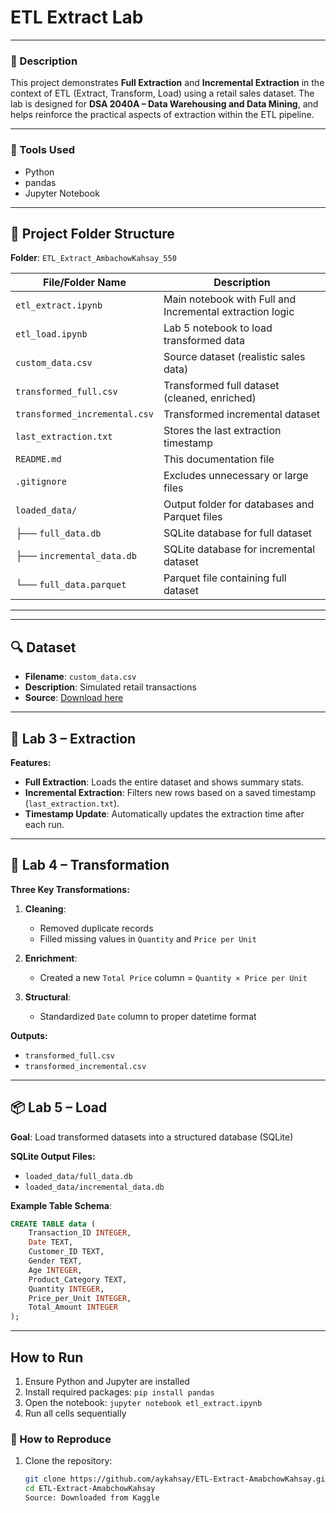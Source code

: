 # ETL Extract Lab

---

### 📘 Description

This project demonstrates **Full Extraction** and **Incremental Extraction** in the context of ETL (Extract, Transform, Load) using a retail sales dataset. The lab is designed for **DSA 2040A – Data Warehousing and Data Mining**, and helps reinforce the practical aspects of extraction within the ETL pipeline.

---

### 🔧 Tools Used

- Python
- pandas
- Jupyter Notebook

---
## 📁 Project Folder Structure

**Folder**: `ETL_Extract_AmbachowKahsay_550`

| File/Folder Name              | Description                                             |
|-------------------------------|---------------------------------------------------------|
| `etl_extract.ipynb`           | Main notebook with Full and Incremental extraction logic |
| `etl_load.ipynb`              | Lab 5 notebook to load transformed data                 |
| `custom_data.csv`             | Source dataset (realistic sales data)                   |
| `transformed_full.csv`        | Transformed full dataset (cleaned, enriched)            |
| `transformed_incremental.csv` | Transformed incremental dataset                         |
| `last_extraction.txt`         | Stores the last extraction timestamp                    |
| `README.md`                   | This documentation file                                 |
| `.gitignore`                  | Excludes unnecessary or large files                     |
| `loaded_data/`                | Output folder for databases and Parquet files           |
| ├── `full_data.db`            | SQLite database for full dataset                        |
| ├── `incremental_data.db`     | SQLite database for incremental dataset                 |
| └── `full_data.parquet`       | Parquet file containing full dataset                    |

---

---

## 🔍 Dataset

- **Filename**: `custom_data.csv`  
- **Description**: Simulated retail transactions  
- **Source**: [Download here](https://github.com/aykahsay/ETL-Extract-AmabchowKahsay/raw/main/custom_data.csv)

---

## 🔄 Lab 3 – Extraction

**Features:**

- **Full Extraction**: Loads the entire dataset and shows summary stats.
- **Incremental Extraction**: Filters new rows based on a saved timestamp (`last_extraction.txt`).
- **Timestamp Update**: Automatically updates the extraction time after each run.

---

## 🔁 Lab 4 – Transformation

**Three Key Transformations:**

1. **Cleaning**:
   - Removed duplicate records
   - Filled missing values in `Quantity` and `Price per Unit`

2. **Enrichment**:
   - Created a new `Total Price` column = `Quantity × Price per Unit`

3. **Structural**:
   - Standardized `Date` column to proper datetime format

**Outputs:**

- `transformed_full.csv`
- `transformed_incremental.csv`

---

## 📦 Lab 5 – Load

**Goal**: Load transformed datasets into a structured database (SQLite)

**SQLite Output Files:**

- `loaded_data/full_data.db`
- `loaded_data/incremental_data.db`

**Example Table Schema**:

```sql
CREATE TABLE data (
    Transaction_ID INTEGER,
    Date TEXT,
    Customer_ID TEXT,
    Gender TEXT,
    Age INTEGER,
    Product_Category TEXT,
    Quantity INTEGER,
    Price_per_Unit INTEGER,
    Total_Amount INTEGER
);
```
---

## How to Run
1. Ensure Python and Jupyter are installed
2. Install required packages: `pip install pandas`
3. Open the notebook: `jupyter notebook etl_extract.ipynb`
4. Run all cells sequentially

### 🧪 How to Reproduce

1. Clone the repository:
   ```bash
   git clone https://github.com/aykahsay/ETL-Extract-AmabchowKahsay.git
   cd ETL-Extract-AmabchowKahsay
   Source: Downloaded from Kaggle
